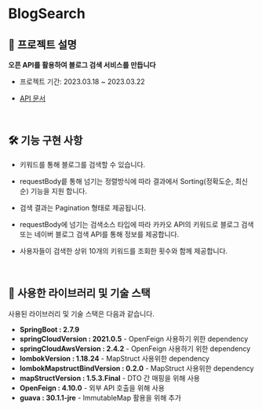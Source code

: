 # BlogSearch


## :information_desk_person: 프로젝트 설명

<b> 오픈 API를 활용하여 블로그 검색 서비스를 만듭니다 </b> 

* 프로젝트 기간: 2023.03.18 ~ 2023.03.22

* [API 문서](https://www.notion.so/db9403a0f49d43cbbb70a8de9930415b?pvs=4)</b>

<br>

## 🛠 기능 구현 사항
  - 키워드를 통해 블로그를 검색할 수 있습니다.
  
  - requestBody릍 통해 넘기는 정렬방식에 따라 결과에서 Sorting(정확도순, 최신순) 기능을 지원 합니다.
  
  - 검색 결과는 Pagination 형태로 제공됩니다.
  
  - requestBody에 넘기는 검색소스 타입에 따라 카카오 API의 키워드로 블로그 검색 또는 네이버 블로그 검색 API를 통해 정보를 제공합니다.
  
  - 사용자들이 검색한 상위 10개의 키워드를 조회한 횟수와 함께 제공합니다. 



<br>

## :blue_book: 사용한 라이브러리 및 기술 스택

사용된 라이브러리 및 기술 스택은 다음과 같습니다.

- **SpringBoot : 2.7.9** 
- **springCloudVersion : 2021.0.5** - OpenFeign 사용하기 위한 dependency
- **springCloudAwsVersion : 2.4.2** - OpenFeign 사용하기 위한 dependency
- **lombokVersion : 1.18.24** - MapStruct 사용위한 dependency
- **lombokMapstructBindVersion : 0.2.0** - MapStruct 사용위한 dependency
- **mapStructVersion : 1.5.3.Final** - DTO 간 매핑을 위해 사용
- **OpenFeign : 4.10.0** - 외부 API 호출을 위해 사용
- **guava : 30.1.1-jre** - ImmutableMap 활용을 위해 추가
